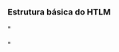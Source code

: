 ### Estrutura básica do HTLM

"<!DOCTYPE html>

<html>
  <head>
    <meta>
    <title></title>
  </head>
  <body>
  </body>
</html>"
